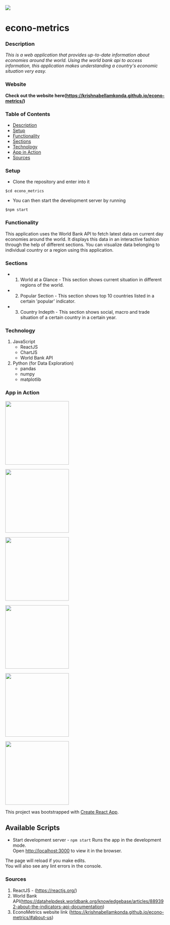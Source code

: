 <img src="EconoMetrics.gif"></img>


# econo-metrics 

### Description 
*This is a web application that provides up-to-date information about economies around the world. Using the world bank api to access information, this application makes understanding a country's economic situation very easy.*

### Website 
**Check out the website here(https://krishnabellamkonda.github.io/econo-metrics/)**

### Table of Contents
* [Description](#description)
* [Setup](#setup)
* [Functionality](#functionality)
* [Sections](#sections)
* [Technology](#technology)
* [App in Action](#app-in-action)
* [Sources](#sources)

### Setup
* Clone the repository and enter into it 
```
$cd econo_metrics
```
* You can then start the development server by running 
```
$npm start
```

### Functionality 
This application uses the World Bank API to fetch latest data on current day economies around the world. It displays this data in an interactive fashion through the help of different sections. You can visualize data belonging to individual country or a region using this application. 

### Sections
* 1) World at a Glance - This section shows current situation in different regions of the world. 
* 2) Popular Section - This section shows top 10 countries listed in a certain 'popular' indicator.
* 3) Country Indepth - This section shows social, macro and trade situation of a certain country in a certain year. 

### Technology 
1) JavaScript 
   - ReactJS 
   - ChartJS 
   - World Bank API 
2) Python (for Data Exploration)
   - pandas
   - numpy 
   - matplotlib 



### App in Action

<img src="./images/coverpage.jpeg" width="200px"><img/>

<img src="./images/world-at-a-glance.jpeg" width="200px"><img/>

<img src="./images/popular-section.jpeg" width="200px"><img/>

<img src="./images/country-indepth.jpeg" width="200px"><img/>

<img src="./images/country-indepth-1.jpeg" width="200px"><img/>

<img src="./images/country-indepth-2.jpeg" width="200px"><img/>



This project was bootstrapped with [Create React App](https://github.com/facebook/create-react-app).

## Available Scripts

* Start development server - `npm start` 
Runs the app in the development mode.\
Open [http://localhost:3000](http://localhost:3000) to view it in the browser.

The page will reload if you make edits.\
You will also see any lint errors in the console.

### Sources
1) ReactJS - (https://reactjs.org/)
2) World Bank API(https://datahelpdesk.worldbank.org/knowledgebase/articles/889392-about-the-indicators-api-documentation) 
3) EconoMetrics website link (https://krishnabellamkonda.github.io/econo-metrics/#about-us)

